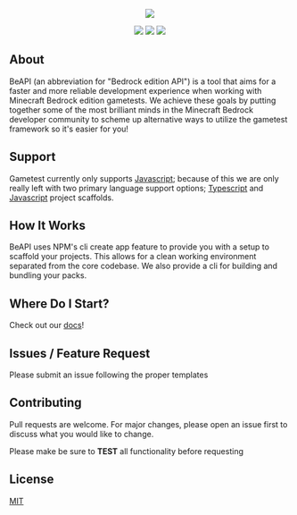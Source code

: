 <p align="center">
  <img src="../../public/logo_text.png">
</p>

<p align="center">
  <a href="https://github.com/MCBE-Utilities/BeAPI"><img src="https://img.shields.io/github/package-json/v/mcbe-utilities/BeAPI?color=6f58f2&style=for-the-badge"></a>
  <a href="https://discord.gg/DPRYsU4yf4"><img src="https://img.shields.io/discord/854092607239356457?color=%235865F2&label=Discord&logo=discord&logoColor=%23fff&style=for-the-badge"></a>
  <a href="https://github.com/MCBE-Utilities/BeAPI"><img src="https://img.shields.io/npm/dt/beapi-core?color=5893f2&style=for-the-badge"></a>

</p>

## About
BeAPI (an abbreviation for "Bedrock edition API") is a tool that aims
for a faster and more reliable development experience when working
with Minecraft Bedrock edition gametests. We achieve these goals by putting together some of the most brilliant minds in the Minecraft Bedrock developer community to scheme up alternative ways to utilize the gametest framework so it's easier for you!

## Support
Gametest currently only supports [Javascript](https://developer.mozilla.org/en-US/docs/Web/JavaScript); because of this we are only really left with two primary language support options; [Typescript](https://www.typescriptlang.org/) and [Javascript](https://developer.mozilla.org/en-US/docs/Web/JavaScript) project scaffolds.

## How It Works
BeAPI uses NPM's cli create app feature to provide you with a setup to scaffold your projects. This allows for a clean working environment separated from the core codebase. We also provide a cli for building and bundling your packs.

## Where Do I Start?
Check out our [docs](https://mcbe-utilities.github.io/BeAPI)!

## Issues / Feature Request
Please submit an issue following the proper templates
## Contributing
Pull requests are welcome. For major changes, please open an issue first to discuss what you would like to change.

Please make be sure to **TEST** all functionality before requesting

## License
[MIT](https://choosealicense.com/licenses/mit/)
